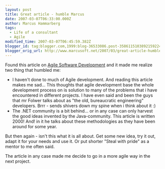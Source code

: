 ```yaml
---
layout: post
title: Great article - humble Marcus
date: 2007-03-07T06:33:00.000Z
author: Marcus Hammarberg
tags:
  - Life of a consultant
  - Agile
modified_time: 2007-03-07T06:45:59.382Z
blogger_id: tag:blogger.com,1999:blog-36533086.post-3586115103892159224
blogger_orig_url: http://www.marcusoft.net/2007/03/great-article-humble-marcus.html
---
```


Found this article on [Agile Software
Development](http://www.martinfowler.com/articles/newMethodology.html)
and it made me realize two thing that humbled me:

- I haven't done to much of Agile development. And reading this
    article makes me sad... This thoughts that agile development base
    the whole development process on is solution to many of the problems
    that i have encountered in different projects.
   I have even said and been the guys that mr Folwer talks about as
    "the old, bureaucratic engineering" developers. Brrr - sends shivers
    down my spine when i think about it :)
- The .NET community is a bit behind... or in any case can only
    harvest the good ideas invented by the Java-community. This article
    is written 2000! And! in it he talks about these methodologies as
    they have been around for some year.

But then again - isn't this what it is all about. Get some new idea, try
it out, adapt it for your needs and use it. Or put shorter "Steal with
pride" as a mentor to me often said.

The article in any case made me decide to go in a more agile way in the
next project.
